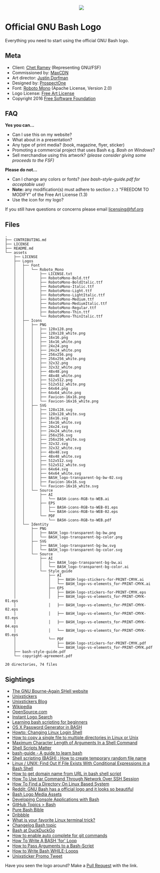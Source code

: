 <h3 align="center">
<img src="https://cdn.rawgit.com/odb/official-bash-logo/master/assets/Logos/Identity/PNG/BASH_logo-transparent-bg-color.png">
</h3>

# Official GNU Bash Logo
Everything you need to start using the official GNU Bash logo.

## Meta
* Client: [Chet Ramey](http://tiswww.case.edu/php/chet/) (Representing GNU/FSF)
* Commissioned by: [MaxCDN](https://www.maxcdn.com)
* Art director: [Justin Dorfman](https://github.com/jdorfman)
* Designed by: [ProspectOne](https://prospectone.io)
* Font: [Roboto Mono](https://github.com/google/roboto/) (Apache License, Version 2.0)
* Logo License: [Free Art License](http://artlibre.org/licence/lal/en/)
* Copyright 2016 [Free Software Foundation](https://www.fsf.org/)

## FAQ
**Yes you can...**
* Can I use this on my website?
* What about in a presentation?
* Any type of print media? (book, magazine, flyer, sticker)
* Promoting a commercial project that uses Bash e.g. _Bash on Windows_?
* Sell merchandise using this artwork? _(please consider giving some proceeds to the FSF)_

**Please do not...**
* Can I change any colors or fonts? _(see bash-style-guide.pdf for acceptable use)_
 * **Note:** any modification(s) must adhere to section `2.3` "FREEDOM TO MODIFY" of the Free Art License (1.3)
* Use the icon for my logo?

If you still have questions or concerns please email [licensing@fsf.org](http://www.fsf.org/about/contact/email)

## Files
```
.
├── CONTRIBUTING.md
├── LICENSE
├── README.md
└── assets
    ├── LICENSE
    ├── Logos
    │   ├── Font
    │   │   └── Roboto_Mono
    │   │       ├── LICENSE.txt
    │   │       ├── RobotoMono-Bold.ttf
    │   │       ├── RobotoMono-BoldItalic.ttf
    │   │       ├── RobotoMono-Italic.ttf
    │   │       ├── RobotoMono-Light.ttf
    │   │       ├── RobotoMono-LightItalic.ttf
    │   │       ├── RobotoMono-Medium.ttf
    │   │       ├── RobotoMono-MediumItalic.ttf
    │   │       ├── RobotoMono-Regular.ttf
    │   │       ├── RobotoMono-Thin.ttf
    │   │       └── RobotoMono-ThinItalic.ttf
    │   ├── Icons
    │   │   ├── PNG
    │   │   │   ├── 128x128.png
    │   │   │   ├── 128x128_white.png
    │   │   │   ├── 16x16.png
    │   │   │   ├── 16x16_white.png
    │   │   │   ├── 24x24.png
    │   │   │   ├── 24x24_white.png
    │   │   │   ├── 256x256.png
    │   │   │   ├── 256x256_white.png
    │   │   │   ├── 32x32.png
    │   │   │   ├── 32x32_white.png
    │   │   │   ├── 48x48.png
    │   │   │   ├── 48x48_white.png
    │   │   │   ├── 512x512.png
    │   │   │   ├── 512x512_white.png
    │   │   │   ├── 64x64.png
    │   │   │   ├── 64x64_white.png
    │   │   │   ├── Favicon-16x16.png
    │   │   │   └── Favicon-16x16_white.png
    │   │   ├── SVG
    │   │   │   ├── 128x128.svg
    │   │   │   ├── 128x128_white.svg
    │   │   │   ├── 16x16.svg
    │   │   │   ├── 16x16_white.svg
    │   │   │   ├── 24x24.svg
    │   │   │   ├── 24x24_white.svg
    │   │   │   ├── 256x256.svg
    │   │   │   ├── 256x256_white.svg
    │   │   │   ├── 32x32.svg
    │   │   │   ├── 32x32_white.svg
    │   │   │   ├── 48x48.svg
    │   │   │   ├── 48x48_white.svg
    │   │   │   ├── 512x512.svg
    │   │   │   ├── 512x512_white.svg
    │   │   │   ├── 64x64.svg
    │   │   │   ├── 64x64_white.svg
    │   │   │   ├── BASH_logo-transparent-bg-bw-02.svg
    │   │   │   ├── Favicon-16x16.svg
    │   │   │   └── Favicon-16x16_white.svg
    │   │   └── Source
    │   │       ├── AI
    │   │       │   └── BASH-icons-RGB-to-WEB.ai
    │   │       ├── EPS
    │   │       │   ├── BASH-icons-RGB-to-WEB-01.eps
    │   │       │   └── BASH-icons-RGB-to-WEB-02.eps
    │   │       └── PDF
    │   │           └── BASH-icons-RGB-to-WEB.pdf
    │   └── Identity
    │       ├── PNG
    │       │   ├── BASH_logo-transparent-bg-bw.png
    │       │   └── BASH_logo-transparent-bg-color.png
    │       ├── SVG
    │       │   ├── BASH_logo-transparent-bg-bw.svg
    │       │   └── BASH_logo-transparent-bg-color.svg
    │       └── Source
    │           ├── AI
    │           │   ├── BASH_logo-transparent-bg-bw.ai
    │           │   └── BASH_logo-transparent-bg-color.ai
    │           └── Style_guide
    │               ├── AI
    │               │   ├── BASH-logo-stickers-for-PRINT-CMYK.ai
    │               │   └── BASH_logo-vs-elements_for-PRINT-CMYK.ai
    │               ├── EPS
    │               │   ├── BASH-logo-stickers-for-PRINT-CMYK.eps
    │               │   ├── BASH_logo-vs-elements_for-PRINT-CMYK-01.eps
    │               │   ├── BASH_logo-vs-elements_for-PRINT-CMYK-02.eps
    │               │   ├── BASH_logo-vs-elements_for-PRINT-CMYK-03.eps
    │               │   ├── BASH_logo-vs-elements_for-PRINT-CMYK-04.eps
    │               │   └── BASH_logo-vs-elements_for-PRINT-CMYK-05.eps
    │               └── PDF
    │                   ├── BASH-logo-stickers-for-PRINT-CMYK.pdf
    │                   └── BASH_logo-vs-elements_for-PRINT-CMYK.pdf
    ├── bash-style-guide.pdf
    └── copyright-agreement.pdf

20 directories, 74 files
```

## Sightings
* [The GNU Bourne-Again SHell website](https://tiswww.case.edu/php/chet/bash/bashtop.html)
* [Unixstickers](http://www.unixstickers.com/tag/bash)
* [Unixstickers Blog](http://www.unixstickers.com/blog/new-home-for-bash-stickers-justin-dorfman-guest-post)
* [Wikipedia](https://en.m.wikipedia.org/wiki/Bash_(Unix_shell))
* [OpenSource.com](https://opensource.com/article/16/12/bash-logo-community)
* [Instant Logo Search](http://instantlogosearch.com/?q=bash)
* [Learning bash scripting for beginners](https://www.cyberciti.biz/open-source/learning-bash-scripting-for-beginners/)
* [OS X Password Generator in BASH](https://medium.com/@jdorfman/osx-password-generator-in-bash-48687892c4f3#.31hsjpeac)
* [Howto: Changing Linux Login Shell](https://www.cyberciti.biz/faq/howto-change-linux-unix-freebsd-login-shell/)
* [How to copy a single file to multiple directories in Linux or Unix](https://www.cyberciti.biz/faq/linux-unix-copy-a-file-to-multiple-directories-using-cp-command/)
* [Maximum Character Length of Arguments In a Shell Command](https://www.cyberciti.biz/faq/linux-unix-arg_max-maximum-length-of-arguments/)
* [Shell Scripts Matter](https://dev.to/thiht/shell-scripts-matter)
* [bash-guide - A guide to learn bash](https://github.com/Idnan/bash-guide)
* [Shell scripting (BASH) : How to create temporary random file name](https://www.cyberciti.biz/tips/shell-scripting-bash-how-to-create-temporary-random-file-name.html)
* [Linux / UNIX: Find Out If File Exists With Conditional Expressions in a Bash Shell](https://www.cyberciti.biz/tips/find-out-if-file-exists-with-conditional-expressions.html)
* [How to get domain name from URL in bash shell script](https://www.cyberciti.biz/faq/get-extract-domain-name-from-url-in-linux-unix-bash/)
* [How To Use tar Command Through Network Over SSH Session](https://www.cyberciti.biz/faq/howto-use-tar-command-through-network-over-ssh-session/)
* [How To Find a Directory On Linux Based System](https://www.cyberciti.biz/faq/howto-find-a-directory-linux-command/)
* [Reddit: GNU Bash has a official logo and it looks so beautiful](https://www.reddit.com/r/linux/comments/7dupyf/just_found_out_that_gnu_bash_has_a_official_logo/)
* [Bash Logo Media Assets](https://bashlogo.com/)
* [Developing Console Applications with Bash](https://www.linuxjournal.com/content/developing-console-applications-bash)
* [GitHub Topics > Bash](https://github.com/topics/bash)
* [Pure Bash Bible](https://github.com/dylanaraps/pure-bash-bible)
* [Dribbble](https://dribbble.com/shots/4040291-Bash-Logo)
* [What is your favorite Linux terminal trick?](https://opensource.com/article/18/8/terminal-trick)
* [Changelog Bash topic](https://changelog.com/topic/bash)
* [Bash at DuckDuckGo](https://duckduckgo.com/?q=bash&t=hi&ia=web&natb=v132-1_i)
* [How to enable auto complete for git commands](http://satishgandham.com/2017/11/enable-auto-complete-git-commands-branches-mac-osx-terminal-command-line/)
* [How To Write A BASH 'for' Loop](https://www.lifewire.com/bash-for-loop-examples-2200575)
* [How to Pass Arguments to a Bash-Script](https://www.lifewire.com/pass-arguments-to-bash-script-2200571)
* [How to Write Bash WHILE-Loops](https://www.lifewire.com/write-bash-while-loops-2200576)
* [Unixsticker Promo Tweet](https://twitter.com/unixstickers/status/1036967410098688002)

Have you seen the logo around? Make a [Pull Request](https://github.com/odb/official-bash-logo/pulls) with the link.
